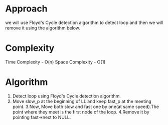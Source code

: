 # Approach
we will use Floyd's Cycle detection algorithm to detect loop and then we will remove it using the algorithm below.
# Complexity
Time Complexity - O(n)
Space Complexity - O(1)
# Algorithm
1. Detect loop using Floyd's Cycle detection algorithm.
2. Move slow_p at the beginning of LL and keep fast_p at the  meeting point.
3.Now, Move both slow and fast one by one(at same speed).The point where they meet is the first node of the loop.
4.Remove it by pointing fast->next to NULL.
